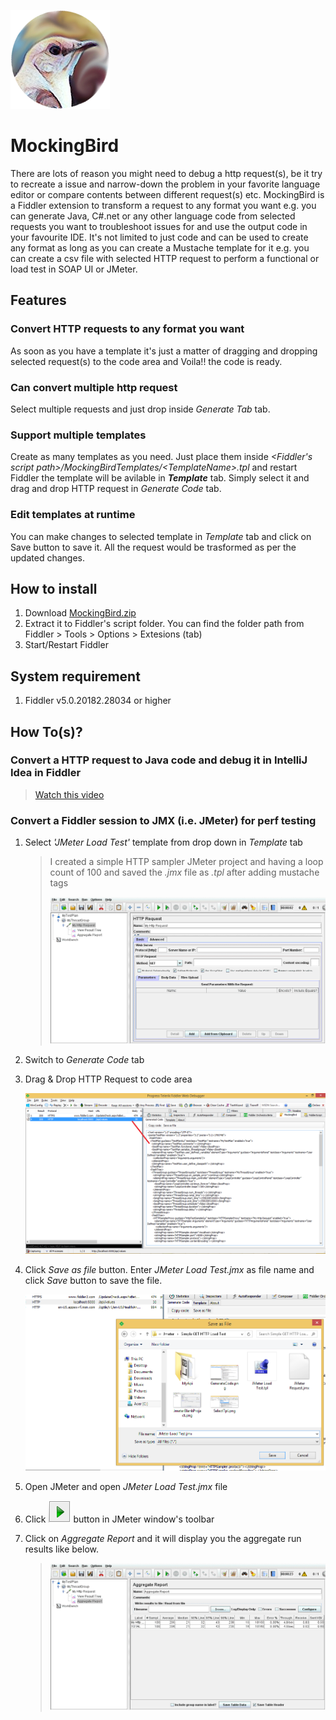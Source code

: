![Mocking Bird](MockingBird.png "Mocking Bird")
# MockingBird #
There are lots of reason you might need to debug a http request(s), be it try to recreate a issue and narrow-down the problem in your favorite language editor or compare contents between different request(s) etc. MockingBird is a Fiddler extension to transform a request to any format you want e.g. you can generate Java, C#.net or any other language code from selected requests you want to troubleshoot issues for and use the output code in your favourite IDE. It's not limited to just code and can be used to create any format as long as you can create a Mustache template for it e.g. you can create a csv file with selected HTTP request to perform a functional or load test in SOAP UI or JMeter.

## Features ##
### Convert HTTP requests to any format you want ###
As soon as you have a template it's just a matter of dragging and dropping selected request(s) to the code area and Voila!! the code is ready.

### Can convert multiple http request ###
Select multiple requests and just drop inside _Generate Tab_ tab.

### Support multiple templates ###
Create as many templates as you need. Just place them inside _<Fiddler's script path>/MockingBirdTemplates/\<TemplateName>.tpl_ and restart Fiddler the template will be avilable in ___Template___ tab. Simply select it and drag and drop HTTP request in _Generate Code_ tab.

### Edit templates at runtime ###
You can make changes to selected template in _Template_ tab and click on Save button to save it. All the request would be trasformed as per the updated changes.

## How to install ##
1. Download [MockingBird.zip](MockingBird.zip)
2. Extract it to Fiddler's script folder. You can find the folder path from Fiddler > Tools > Options > Extesions (tab)
3. Start/Restart Fiddler

## System requirement ##
1. Fiddler v5.0.20182.28034 or higher


## How To(s)? ##
### **Convert a HTTP request to Java code and debug it in IntelliJ Idea in Fiddler** ###
   > [Watch this video](https://youtu.be/SujiYylkB7s)  


### **Convert a Fiddler session to JMX (i.e. JMeter) for perf testing** ###

1. Select _'JMeter Load Test'_ template from drop down in _Template_ tab

   > I created a simple HTTP sampler JMeter project and having a loop count of 100 and saved the _.jmx_ file as _.tpl_ after adding mustache tags
   > 
   >![Img](help/Jmeter/Simple%20GET%20HTTP%20Load%20Test/JmeterBlankProject.png)

2. Switch to _Generate Code_ tab
3. Drag & Drop HTTP Request to code area

   ![](help/Jmeter/Simple%20GET%20HTTP%20Load%20Test/GenerateCode.png)

4. Click _Save as file_ button. Enter _JMeter Load Test.jmx_ as file name and click _Save_ button to save the file.

   ![](help/Jmeter/Simple%20GET%20HTTP%20Load%20Test/SaveJmx.png)

5. Open JMeter and open _JMeter Load Test.jmx_ file
6. Click ![_start_](help/Jmeter/Simple%20GET%20HTTP%20Load%20Test/StartButton.png) button in JMeter window's toolbar
7. Click on _Aggregate Report_ and it will display you the aggregate run results like below.

   >![Aggregate Report](help/Jmeter/Simple%20GET%20HTTP%20Load%20Test/AggregateReport.png)
